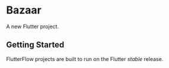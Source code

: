 # Bazaar

A new Flutter project.

## Getting Started

FlutterFlow projects are built to run on the Flutter _stable_ release.
